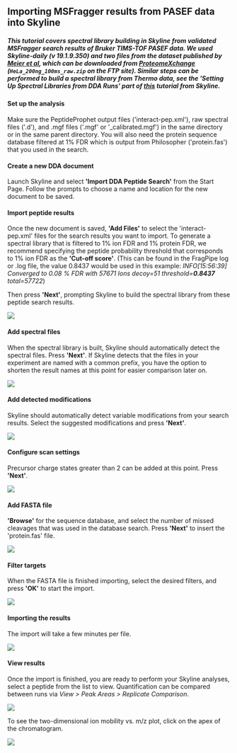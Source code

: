 ## Importing MSFragger results from PASEF data into Skyline

##### This tutorial covers spectral library building in Skyline from validated MSFragger search results of Bruker TIMS-TOF PASEF data. We used Skyline-daily (v 19.1.9.350) and two files from the dataset published by [Meier et al](https://www.mcponline.org/content/early/2018/11/01/mcp.TIR118.000900), which can be downloaded from [ProteomeXchange](http://proteomecentral.proteomexchange.org/cgi/GetDataset?ID=PXD010012) (`HeLa_200ng_100ms_raw.zip` on the FTP site). Similar steps can be performed to build a spectral library from Thermo data, see the 'Setting Up Spectral Libraries from DDA Runs' part of [this](https://skyline.ms/wiki/home/software/Skyline/page.view?name=tutorial_dia) tutorial from Skyline.

#### Set up the analysis
Make sure the PeptideProphet output files ('interact-pep.xml'), raw spectral files ('.d'), and .mgf files ('.mgf' or '\_calibrated.mgf') in the same directory or in the same parent directory. You will also need the protein sequence database filtered at 1% FDR which is output from Philosopher ('protein.fas') that you used in the search.

#### Create a new DDA document

Launch Skyline and select **'Import DDA Peptide Search'** from the Start Page. Follow the prompts to choose a name and location for the new document to be saved.

#### Import peptide results
Once the new document is saved, **'Add Files'** to select the 'interact-pep.xml' files for the search results you want to import. To generate a spectral library that is filtered to 1% ion FDR and 1% protein FDR, we recommend specifying the peptide probability threshold that corresponds to 1% ion FDR as the **'Cut-off score'**. (This can be found in the FragPipe log or .log file, the value 0.8437 would be used in this example:
_INFO[15:56:39] Converged to 0.08 % FDR with 57671 Ions       decoy=51 threshold=**0.8437** total=57722_)


Then press **'Next'**, prompting Skyline to build the spectral library from these peptide search results.

![](https://raw.githubusercontent.com/Nesvilab/MSFragger/master/images/Skyline_PASEF_4.png)

#### Add spectral files
When the spectral library is built, Skyline should automatically detect the spectral files. Press **'Next'**. If Skyline detects that the files in your experiment are named with a common prefix, you have the option to shorten the result names at this point for easier comparison later on.

![](https://raw.githubusercontent.com/Nesvilab/MSFragger/master/images/Skyline_PASEF_5.png)

#### Add detected modifications
Skyline should automatically detect variable modifications from your search results. Select the suggested modifications and press **'Next'**.

![](https://raw.githubusercontent.com/Nesvilab/MSFragger/master/images/Skyline_PASEF_6.png)

#### Configure scan settings
Precursor charge states greater than 2 can be added at this point. Press **'Next'**.

![](https://raw.githubusercontent.com/Nesvilab/MSFragger/master/images/Skyline_PASEF_7.png)

#### Add FASTA file
**'Browse'** for the sequence database, and select the number of missed cleavages that was used in the database search. Press **'Next'** to insert the 'protein.fas' file.

![](https://raw.githubusercontent.com/Nesvilab/MSFragger/master/images/Skyline_PASEF_8.png)

#### Filter targets
When the FASTA file is finished importing, select the desired filters, and  press **'OK'** to start the import.

![](https://raw.githubusercontent.com/Nesvilab/MSFragger/master/images/Skyline_PASEF_9.png)

#### Importing the results
The import will take a few minutes per file.

![](https://raw.githubusercontent.com/Nesvilab/MSFragger/master/images/Skyline_PASEF_10.png)

#### View results
Once the import is finished, you are ready to perform your Skyline analyses, select a peptide from the list to view. Quantification can be compared between runs via _View > Peak Areas > Replicate Comparison_. 

![](https://raw.githubusercontent.com/Nesvilab/MSFragger/master/images/Skyline_PASEF_12.png)

To see the two-dimensional ion mobility vs. m/z plot, click on the apex of the chromatogram.

![](https://raw.githubusercontent.com/Nesvilab/MSFragger/master/images/Skyline_PASEF_13.png)


